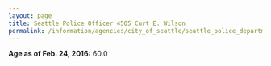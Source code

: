 ```yaml
---
layout: page
title: Seattle Police Officer 4505 Curt E. Wilson
permalink: /information/agencies/city_of_seattle/seattle_police_department/copbook/4505/
---
```


**Age as of Feb. 24, 2016:** 60.0
